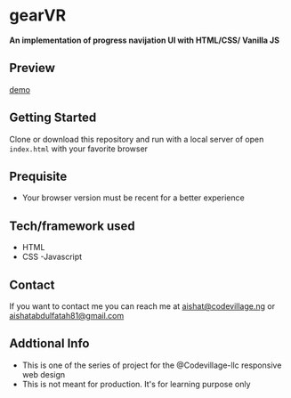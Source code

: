 # gearVR
**An implementation of progress navijation UI with HTML/CSS/ Vanilla JS**
## Preview
[demo]()

## Getting Started
Clone or download this repository and run with a local server of open `index.html` with your favorite browser

## Prequisite
- Your browser version must be recent for a better experience

## Tech/framework used
- HTML
- CSS
-Javascript

## Contact
If you want to contact me you can reach me at aishat@codevillage.ng or aishatabdulfatah81@gmail.com

## Addtional Info
- This is one of the series of project for the @Codevillage-llc responsive web design 
- This is not meant for production. It's for learning purpose only 

